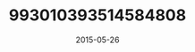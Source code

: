 ---
title: "993010393514584808"
image: "2015-05-26 09.21.25 993010393514584808_46248401"
date: "2015-05-26"
type: "photo"
---